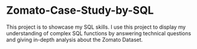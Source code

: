 # Zomato-Case-Study-by-SQL
This project is to showcase my SQL skills. I use this project to display my understanding of complex SQL functions by answering technical questions and giving in-depth analysis about the Zomato Dataset.

